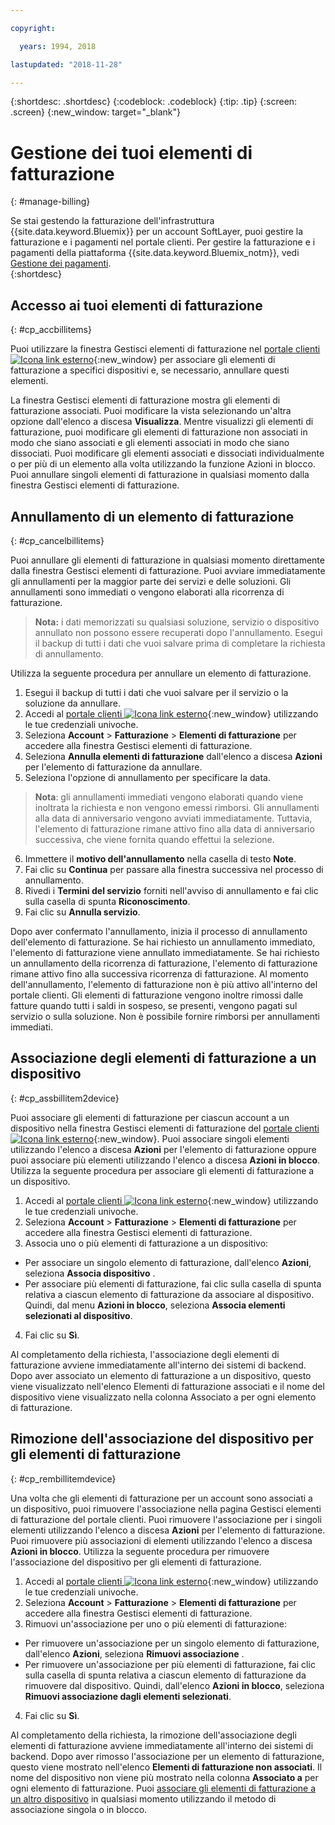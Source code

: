 ```yaml
---

copyright:

  years: 1994, 2018

lastupdated: "2018-11-28"

---
```


{:shortdesc: .shortdesc}
{:codeblock: .codeblock}
{:tip: .tip}
{:screen: .screen}
{:new_window: target="_blank"}


# Gestione dei tuoi elementi di fatturazione
{: #manage-billing}

Se stai gestendo la fatturazione dell'infrastruttura {{site.data.keyword.Bluemix}} per un account SoftLayer, puoi gestire la fatturazione e i pagamenti nel portale clienti. Per gestire la fatturazione e i pagamenti della piattaforma {{site.data.keyword.Bluemix_notm}}, vedi [Gestione dei pagamenti](/docs/billing-usage/manage_billing.html#linkedusage).  
{:shortdesc}

## Accesso ai tuoi elementi di fatturazione
{: #cp_accbillitems}

Puoi utilizzare la finestra Gestisci elementi di fatturazione nel [portale clienti ![Icona link esterno](../icons/launch-glyph.svg)](https://control.softlayer.com/){:new_window} per associare gli elementi di fatturazione a specifici dispositivi e, se necessario, annullare questi elementi.

La finestra Gestisci elementi di fatturazione mostra gli elementi di fatturazione associati. Puoi modificare la vista selezionando un'altra opzione dall'elenco a discesa **Visualizza**. Mentre visualizzi gli elementi di fatturazione, puoi modificare gli elementi di fatturazione non associati in modo che siano associati e gli elementi associati in modo che siano dissociati. Puoi modificare gli elementi associati e dissociati individualmente o per più di un elemento alla volta utilizzando la funzione Azioni in blocco. Puoi annullare singoli elementi di fatturazione in qualsiasi momento dalla finestra Gestisci elementi di fatturazione.


## Annullamento di un elemento di fatturazione
{: #cp_cancelbillitems}

Puoi annullare gli elementi di fatturazione in qualsiasi momento direttamente dalla finestra Gestisci elementi di fatturazione. Puoi avviare immediatamente gli annullamenti per la maggior parte dei servizi e delle soluzioni. Gli annullamenti sono immediati o vengono elaborati alla ricorrenza di fatturazione.

> **Nota:** i dati memorizzati su qualsiasi soluzione, servizio o dispositivo annullato non possono essere recuperati dopo l'annullamento. Esegui il backup di tutti i dati che vuoi salvare prima di completare la richiesta di annullamento.

Utilizza la seguente procedura per annullare un elemento di fatturazione.

1. Esegui il backup di tutti i dati che vuoi salvare per il servizio o la soluzione da annullare.
2. Accedi al [portale clienti ![Icona link esterno](../icons/launch-glyph.svg)](https://control.softlayer.com/){:new_window} utilizzando le tue credenziali univoche.
3. Seleziona **Account** > **Fatturazione** > **Elementi di fatturazione** per accedere alla finestra Gestisci elementi di fatturazione.
4. Seleziona **Annulla elementi di fatturazione** dall'elenco a discesa **Azioni** per l'elemento di fatturazione da annullare.
5. Seleziona l'opzione di annullamento per specificare la data.
>**Nota**: gli annullamenti immediati vengono elaborati quando viene inoltrata la richiesta e non vengono emessi rimborsi. Gli annullamenti alla data di anniversario vengono avviati immediatamente. Tuttavia, l'elemento di fatturazione rimane attivo fino alla data di anniversario successiva, che viene fornita quando effettui la selezione.
6. Immettere il **motivo dell'annullamento** nella casella di testo **Note**.
7. Fai clic su **Continua** per passare alla finestra successiva nel processo di annullamento.
8. Rivedi i **Termini del servizio** forniti nell'avviso di annullamento e fai clic sulla casella di spunta **Riconoscimento**.
9. Fai clic su **Annulla servizio**.

Dopo aver confermato l'annullamento, inizia il processo di annullamento dell'elemento di fatturazione. Se hai richiesto un annullamento immediato, l'elemento di fatturazione viene annullato immediatamente. Se hai richiesto un annullamento della ricorrenza di fatturazione, l'elemento di fatturazione rimane attivo fino alla successiva ricorrenza di fatturazione. Al momento dell'annullamento, l'elemento di fatturazione non è più attivo all'interno del portale clienti. Gli elementi di fatturazione vengono inoltre rimossi dalle fatture quando tutti i saldi in sospeso, se presenti, vengono pagati sul servizio o sulla soluzione. Non è possibile fornire rimborsi per annullamenti immediati.


## Associazione degli elementi di fatturazione a un dispositivo
{: #cp_assbillitem2device}

Puoi associare gli elementi di fatturazione per ciascun account a un dispositivo nella finestra Gestisci elementi di fatturazione del [portale clienti ![Icona link esterno](../icons/launch-glyph.svg)](https://control.softlayer.com/){:new_window}. Puoi associare singoli elementi utilizzando l'elenco a discesa **Azioni** per l'elemento di fatturazione oppure puoi associare più elementi utilizzando l'elenco a discesa **Azioni in blocco**. Utilizza la seguente procedura per associare gli elementi di fatturazione a un dispositivo.

1. Accedi al [portale clienti ![Icona link esterno](../icons/launch-glyph.svg)](https://control.softlayer.com/){:new_window} utilizzando le tue credenziali univoche.
2. Seleziona **Account** > **Fatturazione** > **Elementi di fatturazione** per accedere alla finestra Gestisci elementi di fatturazione.
3. Associa uno o più elementi di fatturazione a un dispositivo:
  * Per associare un singolo elemento di fatturazione, dall'elenco **Azioni**, seleziona **Associa dispositivo** .
  * Per associare più elementi di fatturazione, fai clic sulla casella di spunta relativa a ciascun elemento di fatturazione da associare al dispositivo. Quindi, dal menu **Azioni in blocco**, seleziona **Associa elementi selezionati al dispositivo**.
4. Fai clic su **Sì**.

Al completamento della richiesta, l'associazione degli elementi di fatturazione avviene immediatamente all'interno dei sistemi di backend. Dopo aver associato un elemento di fatturazione a un dispositivo, questo viene visualizzato nell'elenco Elementi di fatturazione associati e il nome del dispositivo viene visualizzato nella colonna Associato a per ogni elemento di fatturazione.


## Rimozione dell'associazione del dispositivo per gli elementi di fatturazione
{: #cp_rembillitemdevice}

Una volta che gli elementi di fatturazione per un account sono associati a un dispositivo, puoi rimuovere l'associazione nella pagina Gestisci elementi di fatturazione del portale clienti. Puoi rimuovere l'associazione per i singoli elementi utilizzando l'elenco a discesa **Azioni** per l'elemento di fatturazione. Puoi rimuovere più associazioni di elementi utilizzando l'elenco a discesa **Azioni in blocco**. Utilizza la seguente procedura per rimuovere l'associazione del dispositivo per gli elementi di fatturazione.

1. Accedi al [portale clienti ![Icona link esterno](../icons/launch-glyph.svg)](https://control.softlayer.com/){:new_window} utilizzando le tue credenziali univoche.
2. Seleziona **Account** > **Fatturazione** > **Elementi di fatturazione** per accedere alla finestra Gestisci elementi di fatturazione.
3. Rimuovi un'associazione per uno o più elementi di fatturazione:
  * Per rimuovere un'associazione per un singolo elemento di fatturazione, dall'elenco **Azioni**, seleziona **Rimuovi associazione** .
  * Per rimuovere un'associazione per più elementi di fatturazione, fai clic sulla casella di spunta relativa a ciascun elemento di fatturazione da rimuovere dal dispositivo. Quindi, dall'elenco **Azioni in blocco**, seleziona **Rimuovi associazione dagli elementi selezionati**.
4. Fai clic su **Sì**.

Al completamento della richiesta, la rimozione dell'associazione degli elementi di fatturazione avviene immediatamente all'interno dei sistemi di backend. Dopo aver rimosso l'associazione per un elemento di fatturazione, questo viene mostrato nell'elenco **Elementi di fatturazione non associati**. Il nome del dispositivo non viene più mostrato nella colonna **Associato a** per ogni elemento di fatturazione. Puoi [associare gli elementi di fatturazione a un altro dispositivo](/docs/customer-portal/cpmanacctbillpay.html#cp_assbillitem2device) in qualsiasi momento utilizzando il metodo di associazione singola o in blocco.
